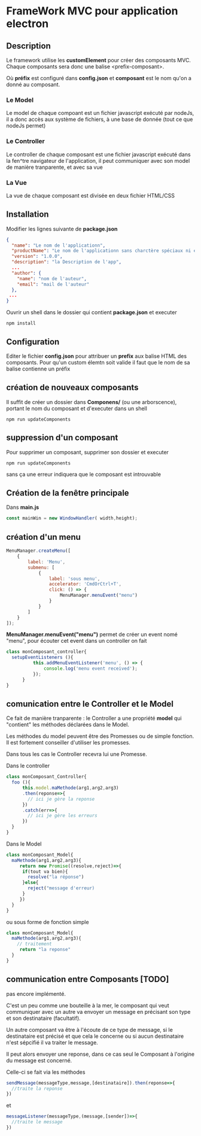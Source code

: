 # FrameWork MVC pour application electron

## Description

Le framework utilise les **customElement** pour créer des composants MVC.
Chaque composants sera donc une balise &lt;prefix-composant&gt;.

Où **préfix** est configuré dans **config.json**  et **composant** est le nom qu'on a donné au composant.

### Le Model

Le model de chaque compoant est un fichier javascript exécuté par nodeJs, il a donc accès aux système de fichiers, à une base de donnée (tout ce que nodeJs permet)

### Le Controller

Le controller de chaque composant est une fichier javascript exécuté dans la fen^tre navigateur de l'application, il peut communiquer avec son model de manière tranparente, et avec sa vue

### La Vue

La vue de chaque composant est divisée en deux fichier HTML/CSS

## Installation

Modifier les lignes suivante de **package.json**

```json
{
  "name": "Le nom de l'applicationn",
  "productName": "Le nom de l'applicationn sans charctère spéciaux ni espace (je crois)",
  "version": "1.0.0",
  "description": "la Description de l'app",
  ...
  "author": {
    "name": "nom de l'auteur",
    "email": "mail de l'auteur"
  },
 ...
}


```

Ouvrir un shell dans le dossier qui contient **package.json** et executer 
```shell
npm install
```

## Configuration

Editer le fichier **config.json** pour attribuer un **prefix** aux balise HTML des composants.
    Pour qu'un custom élemtn soit valide il faut que le nom de sa balise contienne un préfix

## création de nouveaux composants

Il suffit de créer un dossier dans **Componens/** (ou une arborscence), portant le nom du composant et d'executer dans un shell
```shell
npm run updateComponents
```

## suppression d'un composant

Pour supprimer un composant, supprimer son dossier et executer
```shell
npm run updateComponents
```

sans ça une erreur indiquera que le composant est introuvable

## Création de la fenêtre principale

Dans **main.js**

```js
const mainWin = new WindowHandler( width,height);

```

## création d'un menu

```js
MenuManager.createMenu([
    {
        label: 'Menu',
        submenu: [
            {
                label: 'sous menu',
                accelerator: 'CmdOrCtrl+T',
                click: () => {
                    MenuManager.menuEvent("menu")
                }
            }
        ]
    }
]);
```


**MenuManager.menuEvent("menu")** permet de créer un event nomé "menu", pour écouter cet event dans un controller on fait

```js
class monComposant_controller{
  setupEventListeners (){
          this.addMenuEventListener('menu', () => {
              console.log('menu event received');
          });
      }
}
```

## comunication entre le Controller et le Model

Ce fait de manière tranparente : le Controller a une propriété **model** qui "contient" les méthodes déclarées dans le Model.

Les méthodes du model peuvent être des Promesses ou de simple fonction. Il est fortement conseiller d'utiliser les promesses.

Dans tous les cas le Controller recevra lui une Promesse.

Dans le controller
```js
class monComposant_Controller{
  foo (){
      this.model.maMethode(arg1,arg2,arg3)
      .then(reponse=>{
        // ici je gère la reponse
      })
      .catch(err=>{
        // ici je gère les erreurs
      })
  }
}

```

Dans le Model
```js
class monComposant_Model{
  maMethode(arg1,arg2,arg3){
     return new Promise((resolve,reject)=>{
      if(tout va bien){
        resolve("la réponse")
      }else{
        reject("message d'erreur)
      }
     })
  }
}
```

ou sous forme de fonction simple
```js
class monComposant_Model{
  maMethode(arg1,arg2,arg3){
    // traitement
     return "la reponse"
  }
}
```


## communication entre Composants [TODO]

pas encore implémenté.

C'est un peu comme une bouteille à la mer, le composant qui veut communiquer avec un autre va envoyer un message en précisant son type et son destinataire (facultatif).

Un autre composant va être à l'écoute de ce type de message, si le destinataire est précisé et que cela le concerne ou si aucun destinataire n'est sépcifié il va traiter le message.

Il peut alors envoyer une reponse, dans ce cas seul le Composant à l'origine du message est concerné.


Celle-ci se fait via les méthodes

```js
sendMessage(messageType,message,[destinataire]).then(reponse=>{
  //traite la reponse
})
```

et

```js
messageListener(messageType,(message,[sender])=>{
  //traite le message
})
```


